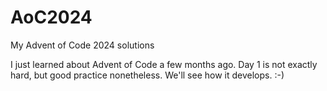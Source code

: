 # AoC2024
My Advent of Code 2024 solutions

I just learned about Advent of Code a few months ago. Day 1 is not exactly hard, but good practice nonetheless. We'll see how it develops. :-)
